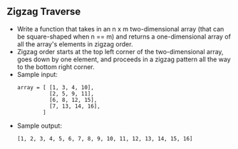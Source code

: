 ## Zigzag Traverse

- Write a function that takes in an n x m two-dimensional array (that can be square-shaped when n == m) and returns a one-dimensional array of all the array's elements in zigzag order.
- Zigzag order starts at the top left corner of the two-dimensional array, goes down by one element, and proceeds in a zigzag pattern all the way to the bottom right corner.
- Sample input:
    ~~~
    array = [ [1, 3, 4, 10], 
              [2, 5, 9, 11], 
              [6, 8, 12, 15], 
              [7, 13, 14, 16], 
            ]
    ~~~
- Sample output:
    ~~~
    [1, 2, 3, 4, 5, 6, 7, 8, 9, 10, 11, 12, 13, 14, 15, 16]
    ~~~
